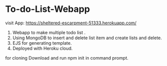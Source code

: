 # To-do-List-Webapp

visit App: https://sheltered-escarpment-51333.herokuapp.com/

1. Webapp to make multiple todo list  .
2. Using MongoDB  to insert and delete list item and create lists and delete.
3. EJS for generating template.
4. Deployed with Heroku cloud.


for cloning Download and run npm init in command prompt.
